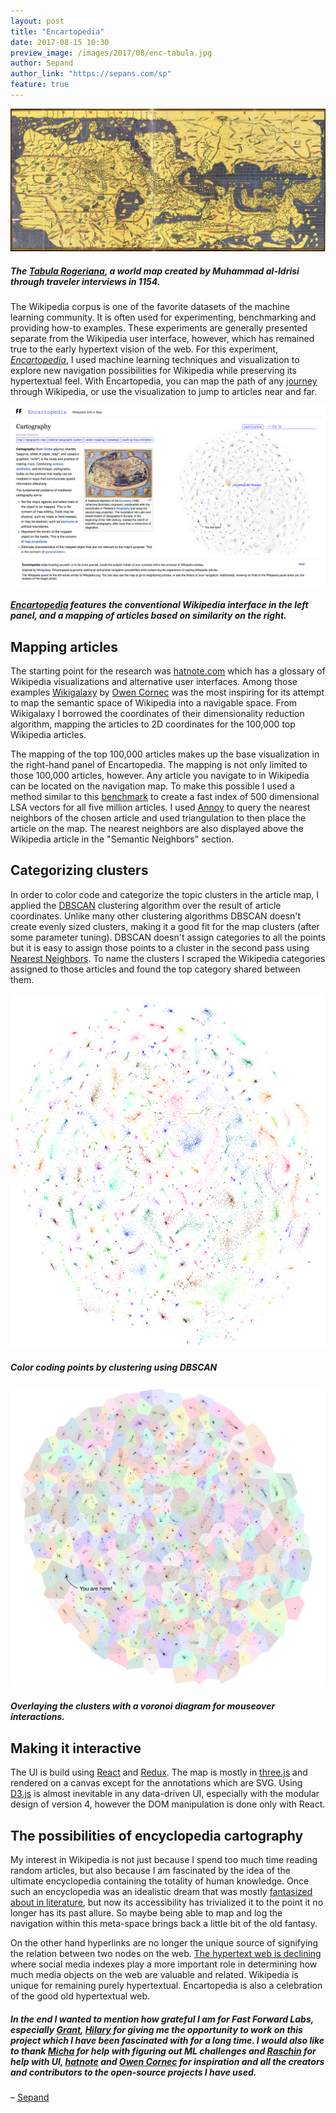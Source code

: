 ```yaml
---
layout: post
title: "Encartopedia"
date: 2017-08-15 10:30
preview_image: /images/2017/08/enc-tabula.jpg
author: Sepand
author_link: "https://sepans.com/sp"
feature: true
---
```


![Tabula Rogeriana](/static/images/2017/08/enc-tabula.jpg)

##### The [Tabula Rogeriana](https://en.wikipedia.org/wiki/Tabula_Rogeriana), a world map created by Muhammad al-Idrisi through traveler interviews in 1154.

The Wikipedia corpus is one of the favorite datasets of the machine learning community. It is often used for experimenting, benchmarking and providing how-to examples. These experiments are generally presented separate from the Wikipedia user interface, however, which has remained true to the early hypertext vision of the web. For this experiment, [_Encartopedia_](http://encartopedia.fastforwardlabs.com), I used machine learning techniques and visualization to explore new navigation possibilities for Wikipedia while preserving its hypertextual feel. With Encartopedia, you can map the path of any [journey](https://xkcd.com/214/) through Wikipedia, or use the visualization to jump to articles near and far.

![Encartopedia](/static/images/2017/08/enc-ui.png)

##### [Encartopedia](http://encartopedia.fastforwardlabs.com) features the conventional Wikipedia interface in the left panel, and a mapping of articles based on similarity on the right.

## Mapping articles

The starting point for the research was [hatnote.com](http://seealso.hatnote.com/) which has a glossary of Wikipedia visualizations and alternative user interfaces. Among those examples [Wikigalaxy](http://wiki.polyfra.me/) by [Owen Cornec](http://byowen.com/) was the most inspiring for its attempt to map the semantic space of Wikipedia into a navigable space. From Wikigalaxy I borrowed the coordinates of their dimensionality reduction algorithm, mapping the articles to 2D coordinates for the 100,000 top Wikipedia articles.

The mapping of the top 100,000 articles makes up the base visualization in the right-hand panel of Encartopedia. The mapping is not only limited to those 100,000 articles, however. Any article you navigate to in Wikipedia can be located on the navigation map. To make this possible I used a method similar to this [benchmark](https://rare-technologies.com/performance-shootout-of-nearest-neighbours-contestants/) to create a fast index of 500 dimensional LSA vectors for all five million articles. I used [Annoy](https://github.com/spotify/annoy) to query the nearest neighbors of the chosen article and used triangulation to then place the article on the map. The nearest neighbors are also displayed above the Wikipedia article in the "Semantic Neighbors" section.

## Categorizing clusters


In order to color code and categorize the topic clusters in the article map, I applied the [DBSCAN](http://scikit-learn.org/stable/modules/generated/sklearn.cluster.DBSCAN.html) clustering algorithm over the result of article coordinates. Unlike many other clustering algorithms DBSCAN doesn't create evenly sized clusters, making it a good fit for the map clusters (after some parameter tuning). DBSCAN doesn't assign categories to all the points but it is easy to assign those points to a cluster in the second pass using [Nearest Neighbors](http://scikit-learn.org/stable/modules/neighbors.html). To name the clusters I scraped the Wikipedia categories assigned to those articles and found the top category shared between them.


![Coloring the map](/static/images/2017/08/enc-color.png)

##### Color coding points by clustering using DBSCAN

![Voronoi overlay of the map](/static/images/2017/08/enc-voro.png)

##### Overlaying the clusters with a voronoi diagram for mouseover interactions.

## Making it interactive

The UI is build using [React](https://facebook.github.io/react/) and [Redux](http://redux.js.org/). The map is mostly in [three.js](https://threejs.org/) and rendered on a canvas except for the annotations which are SVG. Using [D3.js](https://d3js.org/) is almost inevitable in any data-driven UI, especially with the modular design of version 4, however the DOM manipulation is done only with React.

## The possibilities of encyclopedia cartography

 My interest in Wikipedia is not just because I spend too much time reading random articles, but also because I am fascinated by the idea of the ultimate encyclopedia containing the totality of human knowledge. Once such an encyclopedia was an idealistic dream that was mostly [fantasized about in literature](https://www.pastemagazine.com/blogs/lists/2014/03/10-of-the-weirdest-mostly-fictional-encyclopedias.html), but now its accessibility has  trivialized it to the point it no longer has its past allure. So maybe being able to map and log the navigation within this meta-space brings back a little bit of the old fantasy.

 On the other hand hyperlinks are no longer the unique source of signifying the relation between two nodes on the web. [The hypertext web is declining](https://medium.com/matter/the-web-we-have-to-save-2eb1fe15a426) where social media indexes play a more important role in determining how much media objects on the web are valuable and related. Wikipedia is unique for remaining purely hypertextual. Encartopedia is also a celebration of the good old hypertextual web. 

##### In the end I wanted to mention how grateful I am for Fast Forward Labs, especially [Grant](https://twitter.com/GrantCuster), [Hilary](https://twitter.com/hmason) for giving me the opportunity to work on this project which I have been fascinated with for a long time. I would also like to thank [Micha](https://github.com/mynameisfiber) for help with figuring out ML challenges and [Raschin](https://twitter.com/purplebulldozer) for help with UI, [hatnote](https://twitter.com/hatnotable) and [Owen Cornec](https://twitter.com/owencornec) for inspiration and all the creators and contributors to the open-source projects I have used. 

&ndash; [Sepand](https://sepans.com/sp)

